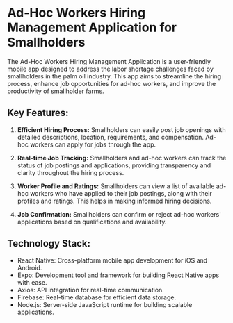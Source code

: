 # Ad-Hoc Workers Hiring Management Application for Smallholders

The Ad-Hoc Workers Hiring Management Application is a user-friendly mobile app designed to address the labor shortage challenges faced by smallholders in the palm oil industry. This app aims to streamline the hiring process, enhance job opportunities for ad-hoc workers, and improve the productivity of smallholder farms.

## Key Features:

1. **Efficient Hiring Process:** Smallholders can easily post job openings with detailed descriptions, location, requirements, and compensation. Ad-hoc workers can apply for jobs through the app.

2. **Real-time Job Tracking:** Smallholders and ad-hoc workers can track the status of job postings and applications, providing transparency and clarity throughout the hiring process.

3. **Worker Profile and Ratings:** Smallholders can view a list of available ad-hoc workers who have applied to their job postings, along with their profiles and ratings. This helps in making informed hiring decisions.

4. **Job Confirmation:** Smallholders can confirm or reject ad-hoc workers' applications based on qualifications and availability.

## Technology Stack:

- React Native: Cross-platform mobile app development for iOS and Android.
- Expo: Development tool and framework for building React Native apps with ease.
- Axios: API integration for real-time communication.
- Firebase: Real-time database for efficient data storage.
- Node.js: Server-side JavaScript runtime for building scalable applications.

